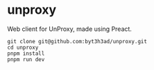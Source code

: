 # unproxy

Web client for UnProxy, made using Preact.

```
git clone git@github.com:byt3h3ad/unproxy.git
cd unproxy
pnpm install
pnpm run dev
```